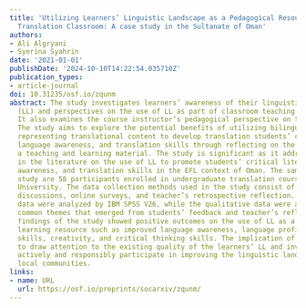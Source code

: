 ```yaml
---
title: 'Utilizing Learners’ Linguistic Landscape as a Pedagogical Resource in the
  Translation Classroom: A case study in the Sultanate of Oman'
authors:
- Ali Algryani
- Syerina Syahrin
date: '2021-01-01'
publishDate: '2024-10-10T14:22:54.035710Z'
publication_types:
- article-journal
doi: 10.31235/osf.io/zqunm
abstract: The study investigates learners’ awareness of their linguistic landscape
  (LL) and perspectives on the use of LL as part of classroom teaching and learning.
  It also examines the course instructor’s pedagogical perspective on the use of LL.
  The study aims to explore the potential benefits of utilizing bilingual public signage
  representing translational content to develop translation students’ critical literacy,
  language awareness, and translation skills through reflecting on the use of LL as
  a teaching and learning material. The study is significant as it addresses the gap
  in the literature on the use of LL to promote students’ critical literacy, language
  awareness, and translation skills in the EFL context of Oman. The samples of the
  study are 58 participants enrolled in undergraduate translation courses at Dhofar
  University. The data collection methods used in the study consist of focus group
  discussions, online surveys, and teacher’s retrospective reflection. The quantitative
  data were analyzed by IBM SPSS V26, while the qualitative data were analyzed by
  common themes that emerged from students’ feedback and teacher’s reflection. The
  findings of the study showed positive outcomes on the use of LL as a teaching and
  learning resource such as improved language awareness, language proficiency, translation
  skills, creativity, and critical thinking skills. The implication of the study is
  to draw attention to the existing quality of the learners’ LL and invite them to
  actively and responsibly participate in improving the linguistic landscapes of their
  local communities.
links:
- name: URL
  url: https://osf.io/preprints/socarxiv/zqunm/
---
```

